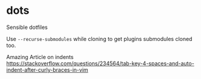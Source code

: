 # dots
Sensible dotfiles

Use `--recurse-submodules` while cloning to get plugins submodules cloned too.

Amazing Article on indents
https://stackoverflow.com/questions/234564/tab-key-4-spaces-and-auto-indent-after-curly-braces-in-vim

